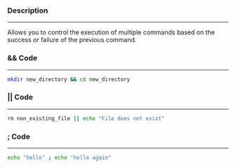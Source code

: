 ### Description
---
Allows you to control the execution of multiple commands based on the success or failure of the previous command.


### && Code 
---
```bash
mkdir new_directory && cd new_directory
```

### || Code 
---
```bash
rm non_existing_file || echo "File does not exist"
```

### ; Code 
---
```bash
echo "hello" ; echo "hello again"
```

